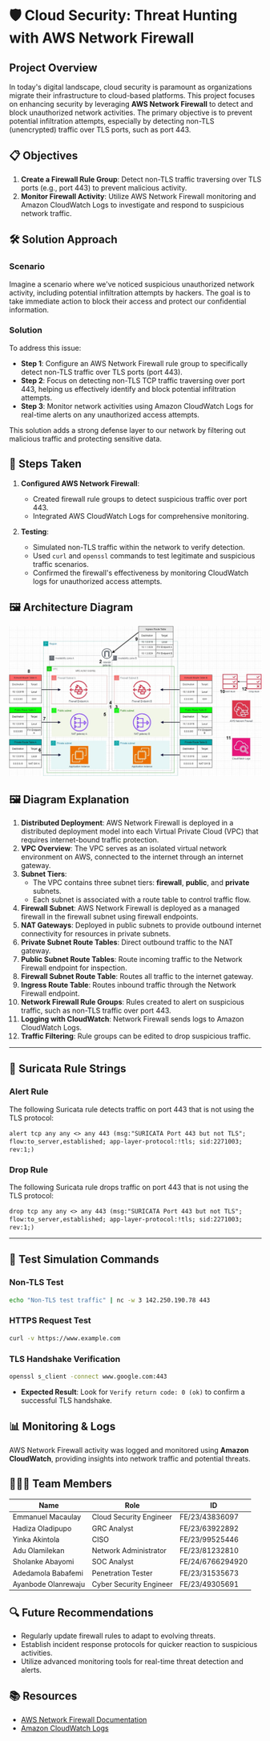 
# 🛡️ Cloud Security: Threat Hunting with AWS Network Firewall

## Project Overview

In today's digital landscape, cloud security is paramount as organizations migrate their infrastructure to cloud-based platforms. This project focuses on enhancing security by leveraging **AWS Network Firewall** to detect and block unauthorized network activities. The primary objective is to prevent potential infiltration attempts, especially by detecting non-TLS (unencrypted) traffic over TLS ports, such as port 443.

## 📋 Objectives

1. **Create a Firewall Rule Group**: Detect non-TLS traffic traversing over TLS ports (e.g., port 443) to prevent malicious activity.
2. **Monitor Firewall Activity**: Utilize AWS Network Firewall monitoring and Amazon CloudWatch Logs to investigate and respond to suspicious network traffic.

## 🛠️ Solution Approach

### Scenario
Imagine a scenario where we've noticed suspicious unauthorized network activity, including potential infiltration attempts by hackers. The goal is to take immediate action to block their access and protect our confidential information.

### Solution
To address this issue:
- **Step 1**: Configure an AWS Network Firewall rule group to specifically detect non-TLS traffic over TLS ports (port 443).
- **Step 2**: Focus on detecting non-TLS TCP traffic traversing over port 443, helping us effectively identify and block potential infiltration attempts.
- **Step 3**: Monitor network activities using Amazon CloudWatch Logs for real-time alerts on any unauthorized access attempts.

This solution adds a strong defense layer to our network by filtering out malicious traffic and protecting sensitive data.

## 🚀 Steps Taken

1. **Configured AWS Network Firewall**:
   - Created firewall rule groups to detect suspicious traffic over port 443.
   - Integrated AWS CloudWatch Logs for comprehensive monitoring.

2. **Testing**:
   - Simulated non-TLS traffic within the network to verify detection.
   - Used `curl` and `openssl` commands to test legitimate and suspicious traffic scenarios.
   - Confirmed the firewall's effectiveness by monitoring CloudWatch logs for unauthorized access attempts.

## 🖼️ Architecture Diagram
![Architecture Diagram](threat-hunting.jpeg)

## 🖼️ Diagram Explanation

1. **Distributed Deployment**: AWS Network Firewall is deployed in a distributed deployment model into each Virtual Private Cloud (VPC) that requires internet-bound traffic protection.
2. **VPC Overview**: The VPC serves as an isolated virtual network environment on AWS, connected to the internet through an internet gateway.
3. **Subnet Tiers**:
   - The VPC contains three subnet tiers: **firewall**, **public**, and **private** subnets.
   - Each subnet is associated with a route table to control traffic flow.
4. **Firewall Subnet**: AWS Network Firewall is deployed as a managed firewall in the firewall subnet using firewall endpoints.
5. **NAT Gateways**: Deployed in public subnets to provide outbound internet connectivity for resources in private subnets.
6. **Private Subnet Route Tables**: Direct outbound traffic to the NAT gateway.
7. **Public Subnet Route Tables**: Route incoming traffic to the Network Firewall endpoint for inspection.
8. **Firewall Subnet Route Table**: Routes all traffic to the internet gateway.
9. **Ingress Route Table**: Routes inbound traffic through the Network Firewall endpoint.
10. **Network Firewall Rule Groups**: Rules created to alert on suspicious traffic, such as non-TLS traffic over port 443.
11. **Logging with CloudWatch**: Network Firewall sends logs to Amazon CloudWatch Logs.
12. **Traffic Filtering**: Rule groups can be edited to drop suspicious traffic.

---

## 📝 Suricata Rule Strings

### Alert Rule
The following Suricata rule detects traffic on port 443 that is not using the TLS protocol:

```suricata
alert tcp any any <> any 443 (msg:"SURICATA Port 443 but not TLS"; flow:to_server,established; app-layer-protocol:!tls; sid:2271003; rev:1;)
```

### Drop Rule
The following Suricata rule drops traffic on port 443 that is not using the TLS protocol:

```suricata
drop tcp any any <> any 443 (msg:"SURICATA Port 443 but not TLS"; flow:to_server,established; app-layer-protocol:!tls; sid:2271003; rev:1;)
```

---

## 🧪 Test Simulation Commands

### Non-TLS Test
```bash
echo "Non-TLS test traffic" | nc -w 3 142.250.190.78 443
```

### HTTPS Request Test
```bash
curl -v https://www.example.com
```

### TLS Handshake Verification
```bash
openssl s_client -connect www.google.com:443
```

- **Expected Result**: Look for `Verify return code: 0 (ok)` to confirm a successful TLS handshake.

## 📊 Monitoring & Logs
AWS Network Firewall activity was logged and monitored using **Amazon CloudWatch**, providing insights into network traffic and potential threats.

## 🧑‍🤝‍🧑 Team Members

| Name                  | Role                    | ID            |
|-----------------------|-------------------------|---------------|
| Emmanuel Macaulay     | Cloud Security Engineer | FE/23/43836097 |
| Hadiza Oladipupo      | GRC Analyst             | FE/23/63922892 |
| Yinka Akintola        | CISO                    | FE/23/99525446 |
| Adu Olamilekan        | Network Administrator   | FE/23/81232810 |
| Sholanke Abayomi      | SOC Analyst             | FE/24/6766294920 |
| Adedamola Babafemi    | Penetration Tester      | FE/23/31535673 |
| Ayanbode Olanrewaju   | Cyber Security Engineer | FE/23/49305691 |

## 🔍 Future Recommendations

- Regularly update firewall rules to adapt to evolving threats.
- Establish incident response protocols for quicker reaction to suspicious activities.
- Utilize advanced monitoring tools for real-time threat detection and alerts.

## 📚 Resources
- [AWS Network Firewall Documentation](https://docs.aws.amazon.com/network-firewall/latest/developerguide/what-is-aws-network-firewall.html)
- [Amazon CloudWatch Logs](https://docs.aws.amazon.com/AmazonCloudWatch/latest/logs/WhatIsCloudWatchLogs.html)
